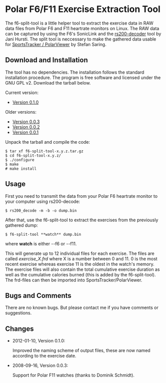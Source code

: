 Polar F6/F11 Exercise Extraction Tool
=====================================
The f6-split-tool is a little helper tool to extract the exercise data in RAW data files from Polar F6 and F11 heartrate monitors on Linux. The RAW data can be captured by using the F6's SonicLink and the [rs200-decoder](http://sourceforge.net/projects/rs200-decoder) tool by Jani Hursti. The split tool is neccessary to make the gathered data usable for [SportsTracker / PolarViewer](http://www.saring.de/sportstracker/index.html) by Stefan Saring.


Download and Installation
-------------------------
The tool has no dependencies. The installation follows the standard installation procedure. The program is free software and licensed under the GNU GPL v2. Download the tarball below.

Current version:

* [Version 0.1.0](https://github.com/rhostettler/f6-split-tool/archive/v0.1.0.zip)

Older versions:

* [Version 0.0.3](https://github.com/rhostettler/f6-split-tool/archive/v0.0.3.zip)
* [Version 0.0.2](https://github.com/rhostettler/f6-split-tool/archive/v0.0.2.zip)
* [Version 0.0.1](https://github.com/rhostettler/f6-split-tool/archive/v0.0.1.zip)

Unpack the tarball and compile the code:

    $ tar xf f6-split-tool-x.y.z.tar.gz
    $ cd f6-split-tool-x.y.z/
    $ ./configure
    $ make
    # make install


Usage
-----
First you need to transmit the data from your Polar F6 heartrate monitor to your computer using rs200-decode:

    $ rs200_decode -m -b -o dump.bin

After that, use the f6-split-tool to extract the exercises from the previously gathered dump:

	$ f6-split-tool **watch** dump.bin

where **watch** is either --f6 or --f11.

This will generate up to 12 individual files for each exercise. The files are called *exercise_X.frd* where X is a number between 0 and 11. 0 is the most recent exercise whereas exercise 11 is the oldest in the watch's memory. The exercise files will also contain the total cumulative exercise duration as well as the cumulative calories burned (this is added by the f6-split-tool). The frd-files can then be imported into SportsTracker/PolarViewer.


Bugs and Comments
-----------------
There are no known bugs. But please contact me if you have comments or suggestions.


Changes
-------
* 2012-01-10, Version 0.1.0:

    Improved the naming scheme of output files, these are now named according to the exercise date.

* 2008-09-16, Version 0.0.3:

    Support for Polar F11 watches (thanks to Dominik Schmidt).

